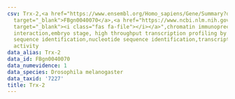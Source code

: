 ```yaml
---
csv: Trx-2,<a href="https://www.ensembl.org/Homo_sapiens/Gene/Summary?db=core;g=FBgn0040070"
  target="_blank">FBgn0040070</a>,<a href="https://www.ncbi.nlm.nih.gov/pubmed/15998452"
  target="_blank"><i class="fas fa-file"></i></a>",chromatin immunoprecipitation assay,direct
  interaction,embryo stage, high throughput transcription profiling by microarray,nucleotide
  sequence identification,nucleotide sequence identification,transcriptional regulation,up-regulates
  activity
data_alias: Trx-2
data_id: FBgn0040070
data_numevidence: 1
data_species: Drosophila melanogaster
data_taxid: '7227'
title: Trx-2
---
```

